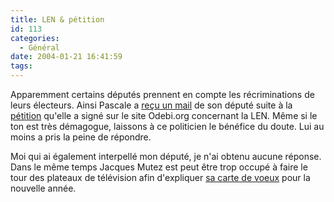```yaml
---
title: LEN & pétition
id: 113
categories:
  - Général
date: 2004-01-21 16:41:59
tags:
---
```


Apparemment certains députés prennent en compte les récriminations de leurs électeurs. Ainsi Pascale a [reçu un mail](http://mammouthland.free.fr/weblog/2004/21_01_04.php#LEN "LEN") de son député suite à la [pétition](http://odebi.nerim.net/0forumr12/0forumr12.html "La LEN menace l") qu'elle a signé sur le site Odebi.org concernant la LEN. Même si le ton est très démagogue, laissons à ce politicien le bénéfice du doute. Lui au moins a pris la peine de répondre.

Moi qui ai également interpellé mon député, je n'ai obtenu aucune réponse. Dans le même temps Jacques Mutez est peut être trop occupé à faire le tour des plateaux de télévision afin d'expliquer [sa carte de voeux](http://np.www.lci.fr/news/insolite/0,,1556980-VU5WX0lEIDUy,00.html "L") pour la nouvelle année.